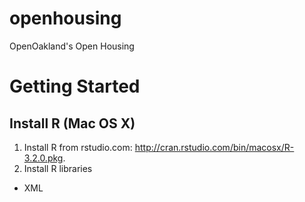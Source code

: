 # openhousing
OpenOakland's Open Housing 


# Getting Started


## Install R (Mac OS X)

1. Install R from rstudio.com: http://cran.rstudio.com/bin/macosx/R-3.2.0.pkg.
2. Install R libraries

- XML

###
